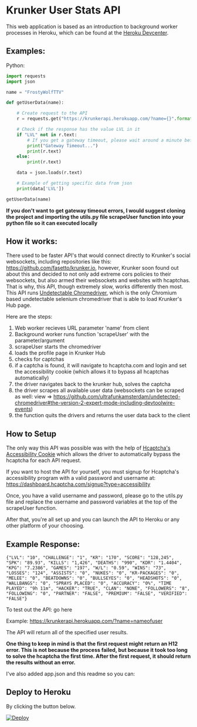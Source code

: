 # Krunker User Stats API
This web application is based as an introduction to background worker processes in Heroku, which can be found at the [Heroku Devcenter](https://devcenter.heroku.com/articles/python-rq).

## Examples:
Python:
```python
import requests
import json

name = "FrostyWolfTTV"

def getUserData(name):

	# Create request to the API
	r = requests.get("https://krunkerapi.herokuapp.com/?name={}".format(name))

	# Check if the response has the value LVL in it
	if "LVL" not in r.text:
		# If you get a gateway timeout, please wait around a minute before trying again
		print("Gateway Timeout...")
		print(r.text)
	else:
		print(r.text)

	data = json.loads(r.text)

	# Example of getting specific data from json
	print(data['LVL'])

getUserData(name)
```
**If you don't want to get gateway timeout errors, I would suggest cloning the project and importing the utils.py file scrapeUser function into your python file so it can executed locally**

## How it works:
There used to be faster API's that would connect directly to Krunker's social websockets, including repositories like this: https://github.com/fasetto/krunker.io, however, Krunker soon found out about this and decided to not only add extreme cors policies to their websockets, but also armed their websockets and websites with hcaptchas. That is why, this API, though extremely slow, works differently then most. This API runs [Undetectable Chromedriver](https://github.com/ultrafunkamsterdam/undetected-chromedriver), which is the only Chromium based undetectable selenium chromedriver that is able to load Krunker's Hub page.

Here are the steps:

1. Web worker recieves URL parameter 'name' from client
2. Background worker runs function 'scrapeUser' with the parameter/argument
3. scrapeUser starts the chromedriver
4. loads the profile page in Krunker Hub
5. checks for captchas
6. if a captcha is found, it will navigate to hcaptcha.com and login and set the accessibility cookie (which allows it to bypass all hcaptchas automatically)
7. the driver navigates back to the krunker hub, solves the captcha
8. the driver scrapes all available user data (websockets can be scraped as well: view => https://github.com/ultrafunkamsterdam/undetected-chromedriver#the-version-2-expert-mode-including-devtoolwire-events)
9. the function quits the drivers and returns the user data back to the client

## How to Setup
The only way this API was possible was with the help of [Hcaptcha's Accessibility Cookie](https://www.hcaptcha.com/accessibility) which allows the driver to automatically bypass the hcaptcha for each API request.

If you want to host the API for yourself, you must signup for Hcaptcha's accessibility program with a valid password and username at: https://dashboard.hcaptcha.com/signup?type=accessibility

Once, you have a valid username and password, please go to the utils.py file and replace the username and password variables at the top of the scrapeUser function.

After that, you're all set up and you can launch the API to Heroku or any other platform of your choosing.

## Example Response:

```
{"LVL": "10", "CHALLENGE": "1", "KR": "170", "SCORE": "128,245", "SPK": "89.93", "KILLS": "1,426", "DEATHS": "990", "KDR": "1.4404", "KPG": "7.2386", "GAMES": "197", "W/L": "0.59", "WINS": "73", "LOSSES": "124", "ASSISTS": "0", "NUKES": "0", "KR-PACKAGES": "0", "MELEE": "0", "BEATDOWNS": "0", "BULLSEYES": "0", "HEADSHOTS": "0", "WALLBANGS": "0", "SPRAYS PLACED": "0", "ACCURACY": "0%", "TIME PLAYED": "9h 11m", "HACKER": "TRUE", "CLAN": "NONE", "FOLLOWERS": "8", "FOLLOWING": "0", "PARTNER": "FALSE", "PREMIUM": "FALSE", "VERIFIED": "FALSE"}
```

To test out the API: go here

Example: https://krunkerapi.herokuapp.com/?name=nameofuser

The API will return all of the specified user results.

**One thing to keep in mind is that the first request might return an H12 error. This is not because the process failed, but because it took too long to solve the hcaptcha the first time. After the first request, it should return the results without an error.**

I've also added app.json and this readme so you can:

## Deploy to Heroku
By clicking the button below.

[![Deploy](https://www.herokucdn.com/deploy/button.svg)](https://heroku.com/deploy)
